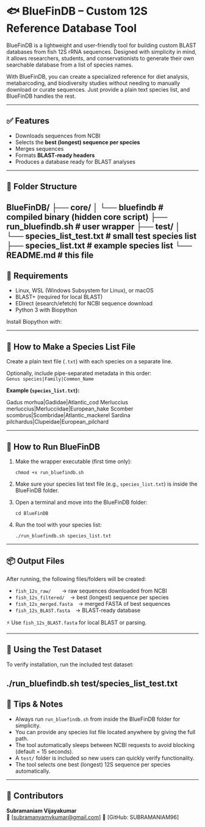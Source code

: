 # 🐟 BlueFinDB – Custom 12S Reference Database Tool

BlueFinDB is a lightweight and user-friendly tool for building custom BLAST databases from fish 12S rRNA sequences. Designed with simplicity in mind, it allows researchers, students, and conservationists to generate their own searchable database from a list of species names.

With BlueFinDB, you can create a specialized reference for diet analysis, metabarcoding, and biodiversity studies without needing to manually download or curate sequences. Just provide a plain text species list, and BlueFinDB handles the rest.

---

## ✅ Features

- Downloads sequences from NCBI
- Selects the **best (longest) sequence per species**
- Merges sequences
- Formats **BLAST-ready headers**
- Produces a database ready for BLAST analyses

---

## 📂 Folder Structure

BlueFinDB/
├── core/
│ └── bluefindb # compiled binary (hidden core script)
├── run_bluefindb.sh # user wrapper
├── test/
│ └── species_list_test.txt # small test species list
├── species_list.txt # example species list
└── README.md # this file
---

## 🔹 Requirements

- Linux, WSL (Windows Subsystem for Linux), or macOS
- BLAST+ (required for local BLAST)
- EDirect (esearch/efetch) for NCBI sequence download
- Python 3 with Biopython

Install Biopython with:


---

## 🔹 How to Make a Species List File

Create a plain text file (`.txt`) with each species on a separate line.

Optionally, include pipe-separated metadata in this order:  
`Genus species|Family|Common_Name`

**Example (`species_list.txt`):**

Gadus morhua|Gadidae|Atlantic_cod
Merluccius merluccius|Merlucciidae|European_hake
Scomber scombrus|Scombridae|Atlantic_mackerel
Sardina pilchardus|Clupeidae|European_pilchard

---

## 🔹 How to Run BlueFinDB

1. Make the wrapper executable (first time only):

    ```
    chmod +x run_bluefindb.sh
    ```

2. Make sure your species list text file (e.g., `species_list.txt`) is inside the BlueFinDB folder.

3. Open a terminal and move into the BlueFinDB folder:

    ```
    cd BlueFinDB
    ```

4. Run the tool with your species list:

    ```
    ./run_bluefindb.sh species_list.txt
    ```

---

## 📦 Output Files

After running, the following files/folders will be created:

- `fish_12s_raw/`  → raw sequences downloaded from NCBI
- `fish_12s_filtered/` → best (longest) sequence per species
- `fish_12s_merged.fasta` → merged FASTA of best sequences
- `fish_12s_BLAST.fasta` → BLAST-ready database

⚡ Use `fish_12s_BLAST.fasta` for local BLAST or parsing.

---

## 🔹 Using the Test Dataset

To verify installation, run the included test dataset:

./run_bluefindb.sh test/species_list_test.txt
---

## 🔹 Tips & Notes

- Always run `run_bluefindb.sh` from inside the BlueFinDB folder for simplicity.
- You can provide any species list file located anywhere by giving the full path.
- The tool automatically sleeps between NCBI requests to avoid blocking (default = 15 seconds).
- A `test/` folder is included so new users can quickly verify functionality.
- The tool selects one best (longest) 12S sequence per species automatically.

---

## 👥 Contributors

**Subramaniam Vijayakumar**  
📧 [subramanyamvkumar@gmail.com]
🔗 [GitHub: SUBRAMANIAM96]
